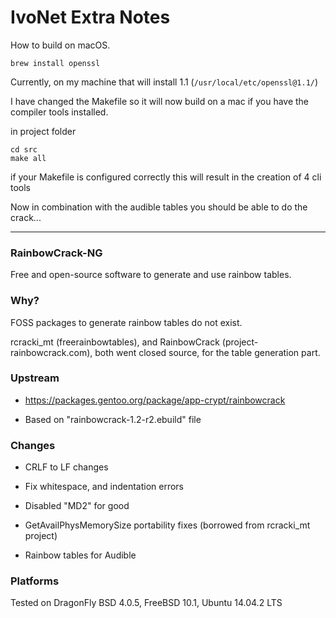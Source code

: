 # IvoNet Extra Notes

How to build on macOS.

```shell
brew install openssl
```
Currently, on my machine that will install 1.1 (`/usr/local/etc/openssl@1.1/`)

I have changed the Makefile so it will now build on a mac if you have the compiler tools installed.

in project folder
```shell
cd src
make all
```
if your Makefile is configured correctly this will result in the creation of 4 cli tools

Now in combination with the audible tables you should be able to do the crack...

----

### RainbowCrack-NG

Free and open-source software to generate and use rainbow tables.

### Why?

FOSS packages to generate rainbow tables do not exist.

rcracki_mt (freerainbowtables), and RainbowCrack (project-rainbowcrack.com),
both went closed source, for the table generation part.

### Upstream

* https://packages.gentoo.org/package/app-crypt/rainbowcrack

* Based on "rainbowcrack-1.2-r2.ebuild" file

### Changes

* CRLF to LF changes

* Fix whitespace, and indentation errors

* Disabled "MD2" for good

* GetAvailPhysMemorySize portability fixes (borrowed from rcracki_mt project)

* Rainbow tables for Audible

### Platforms

Tested on DragonFly BSD 4.0.5, FreeBSD 10.1, Ubuntu 14.04.2 LTS
